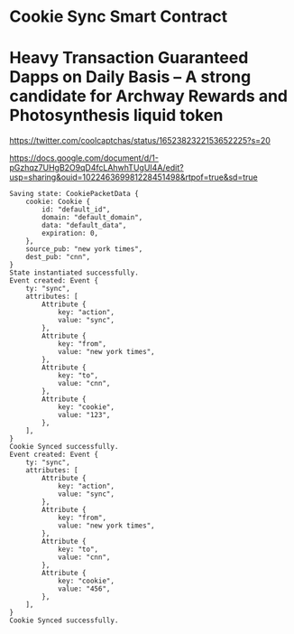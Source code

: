 # Cookie Sync Smart Contract
# Heavy Transaction Guaranteed Dapps on Daily Basis – A strong candidate for Archway Rewards and Photosynthesis liquid token

https://twitter.com/coolcaptchas/status/1652382322153652225?s=20

https://docs.google.com/document/d/1-pGzhqz7UHgB2O9qD4fcLAhwhTUgUI4A/edit?usp=sharing&ouid=102246369981228451498&rtpof=true&sd=true

```
Saving state: CookiePacketData {
    cookie: Cookie {
        id: "default_id",
        domain: "default_domain",
        data: "default_data",
        expiration: 0,
    },
    source_pub: "new york times",
    dest_pub: "cnn",
}
State instantiated successfully.
Event created: Event {
    ty: "sync",
    attributes: [
        Attribute {
            key: "action",
            value: "sync",
        },
        Attribute {
            key: "from",
            value: "new york times",
        },
        Attribute {
            key: "to",
            value: "cnn",
        },
        Attribute {
            key: "cookie",
            value: "123",
        },
    ],
}
Cookie Synced successfully.
Event created: Event {
    ty: "sync",
    attributes: [
        Attribute {
            key: "action",
            value: "sync",
        },
        Attribute {
            key: "from",
            value: "new york times",
        },
        Attribute {
            key: "to",
            value: "cnn",
        },
        Attribute {
            key: "cookie",
            value: "456",
        },
    ],
}
Cookie Synced successfully.
```
